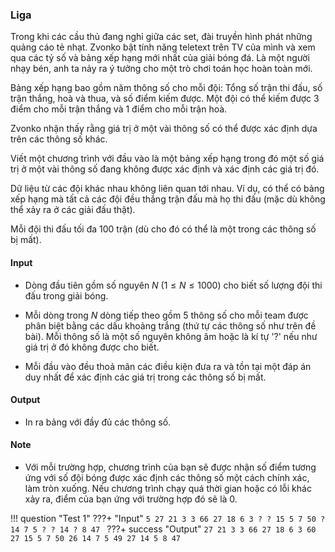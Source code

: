 ### Liga
Trong khi các cầu thủ đang nghỉ giữa các set, đài truyền hình phát những quảng cáo tẻ nhạt. Zvonko bật tính năng teletext trên TV của mình và xem qua các tỷ số và bảng xếp hạng mới nhất của giải bóng đá. Là một người nhạy bén, anh ta nảy ra ý tưởng cho một trò chơi toán học hoàn toàn mới.

Bảng xếp hạng bao gồm năm thông số cho mỗi đội: Tổng số trận thi đấu, số trận thắng, hoà và thua, và số điểm kiếm được. Một đội có thể kiếm được $3$ điểm cho mỗi trận thắng và $1$ điểm cho mỗi trận hoà.

Zvonko nhận thấy rằng giá trị ở một vài thông số có thể được xác định dựa trên các thông số khác.

Viết một chương trình với đầu vào là một bảng xếp hạng trong đó một số giá trị ở một vài thông số đang không được xác định và xác định các giá trị đó.

Dữ liệu từ các đội khác nhau không liên quan tới nhau. Ví dụ, có thể có bảng xếp hạng mà tất cả các đội đều thắng trận đấu mà họ thi đấu (mặc dù không thể xảy ra ở các giải đấu thật).

Mỗi đội thi đấu tối đa $100$ trận (dù cho đó có thể là một trong các thông số bị mất).

#### Input
- Dòng đầu tiên gồm số nguyên $N$ $(1 \le N \le 1000)$ cho biết số lượng đội thi đấu trong giải bóng.

- Mỗi dòng trong $N$ dòng tiếp theo gồm $5$ thông số cho mỗi team được phân biệt bằng các dấu khoảng trắng (thứ tự các thông số như trên đề bài). Mỗi thông số là một số nguyên không âm hoặc là kí tự '?' nếu như giá trị ở đó không được cho biết.

- Mỗi đầu vào đều thoả mãn các điều kiện đưa ra và tồn tại một đáp án duy nhất để xác định các giá trị trong các thông số bị mất.

#### Output
- In ra bảng với đầy đủ các thông số.

#### Note
- Với mỗi trường hợp, chương trình của bạn sẽ được nhận số điểm tương ứng với số đội bóng được xác định các thông số một cách chính xác, làm tròn xuống. Nếu chương trình chạy quá thời gian hoặc có lỗi khác xảy ra, điểm của bạn ứng với trường hợp đó sẽ là $0$.

!!! question "Test 1"
    ???+ "Input"
        ```
        5
        27 21 3 3 66
        27 18 6 3 ?
        ? 15 5 7 50
        ? 14 7 5 ?
        ? 14 ? 8 47 
        ```
    ???+ success "Output"
        ```
        27 21 3 3 66
        27 18 6 3 60
        27 15 5 7 50
        26 14 7 5 49
        27 14 5 8 47 
        ```